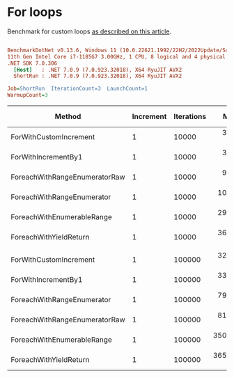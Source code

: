 ﻿# For loops

Benchmark for custom loops [as described on this article](https://habr.com/en/post/575916/).

``` ini

BenchmarkDotNet v0.13.6, Windows 11 (10.0.22621.1992/22H2/2022Update/SunValley2)
11th Gen Intel Core i7-1185G7 3.00GHz, 1 CPU, 8 logical and 4 physical cores
.NET SDK 7.0.306
  [Host]   : .NET 7.0.9 (7.0.923.32018), X64 RyuJIT AVX2
  ShortRun : .NET 7.0.9 (7.0.923.32018), X64 RyuJIT AVX2

Job=ShortRun  IterationCount=3  LaunchCount=1  
WarmupCount=3  

```
|                        Method | Increment | Iterations |       Mean |       Error |     StdDev |    StdErr |        Min |        Max |      Op/s | Ratio | Allocated | Alloc Ratio |
|------------------------------ |---------- |----------- |-----------:|------------:|-----------:|----------:|-----------:|-----------:|----------:|------:|----------:|------------:|
|        ForWithCustomIncrement |         1 |      10000 |   3.320 μs |   0.7725 μs |  0.0423 μs | 0.0244 μs |   3.291 μs |   3.368 μs | 301,235.9 |  0.97 |         - |          NA |
|           ForWithIncrementBy1 |         1 |      10000 |   3.421 μs |   4.2429 μs |  0.2326 μs | 0.1343 μs |   3.244 μs |   3.684 μs | 292,344.8 |  1.00 |         - |          NA |
| ForeachWithRangeEnumeratorRaw |         1 |      10000 |   9.935 μs |  22.2066 μs |  1.2172 μs | 0.7028 μs |   9.118 μs |  11.334 μs | 100,658.1 |  2.92 |         - |          NA |
|    ForeachWithRangeEnumerator |         1 |      10000 |  10.735 μs |  18.2412 μs |  0.9999 μs | 0.5773 μs |   9.581 μs |  11.354 μs |  93,155.8 |  3.16 |         - |          NA |
|    ForeachWithEnumerableRange |         1 |      10000 |  29.714 μs |   5.2963 μs |  0.2903 μs | 0.1676 μs |  29.541 μs |  30.049 μs |  33,654.5 |  8.72 |      40 B |          NA |
|        ForeachWithYieldReturn |         1 |      10000 |  36.152 μs |  29.5890 μs |  1.6219 μs | 0.9364 μs |  35.121 μs |  38.022 μs |  27,660.8 | 10.58 |      56 B |          NA |
|                               |           |            |            |             |            |           |            |            |           |       |           |             |
|        ForWithCustomIncrement |         1 |     100000 |  32.321 μs |   3.7750 μs |  0.2069 μs | 0.1195 μs |  32.086 μs |  32.477 μs |  30,939.6 |  0.97 |         - |          NA |
|           ForWithIncrementBy1 |         1 |     100000 |  33.542 μs |  43.7203 μs |  2.3965 μs | 1.3836 μs |  31.962 μs |  36.299 μs |  29,813.7 |  1.00 |         - |          NA |
|    ForeachWithRangeEnumerator |         1 |     100000 |  79.669 μs |  58.1162 μs |  3.1855 μs | 1.8392 μs |  76.523 μs |  82.893 μs |  12,551.9 |  2.38 |         - |          NA |
| ForeachWithRangeEnumeratorRaw |         1 |     100000 |  81.751 μs | 110.6065 μs |  6.0627 μs | 3.5003 μs |  74.876 μs |  86.332 μs |  12,232.2 |  2.45 |         - |          NA |
|    ForeachWithEnumerableRange |         1 |     100000 | 350.593 μs | 315.6830 μs | 17.3037 μs | 9.9903 μs | 337.466 μs | 370.202 μs |   2,852.3 | 10.50 |      40 B |          NA |
|        ForeachWithYieldReturn |         1 |     100000 | 365.902 μs |  45.4760 μs |  2.4927 μs | 1.4392 μs | 363.024 μs | 367.347 μs |   2,733.0 | 10.94 |      56 B |          NA |

